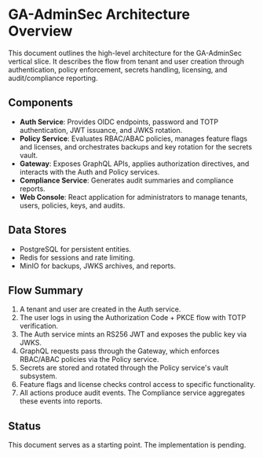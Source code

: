 # GA-AdminSec Architecture Overview

This document outlines the high-level architecture for the GA-AdminSec vertical slice. It describes the flow from tenant and user creation through authentication, policy enforcement, secrets handling, licensing, and audit/compliance reporting.

## Components

- **Auth Service**: Provides OIDC endpoints, password and TOTP authentication, JWT issuance, and JWKS rotation.
- **Policy Service**: Evaluates RBAC/ABAC policies, manages feature flags and licenses, and orchestrates backups and key rotation for the secrets vault.
- **Gateway**: Exposes GraphQL APIs, applies authorization directives, and interacts with the Auth and Policy services.
- **Compliance Service**: Generates audit summaries and compliance reports.
- **Web Console**: React application for administrators to manage tenants, users, policies, keys, and audits.

## Data Stores

- PostgreSQL for persistent entities.
- Redis for sessions and rate limiting.
- MinIO for backups, JWKS archives, and reports.

## Flow Summary

1. A tenant and user are created in the Auth service.
2. The user logs in using the Authorization Code + PKCE flow with TOTP verification.
3. The Auth service mints an RS256 JWT and exposes the public key via JWKS.
4. GraphQL requests pass through the Gateway, which enforces RBAC/ABAC policies via the Policy service.
5. Secrets are stored and rotated through the Policy service's vault subsystem.
6. Feature flags and license checks control access to specific functionality.
7. All actions produce audit events. The Compliance service aggregates these events into reports.

## Status

This document serves as a starting point. The implementation is pending.
